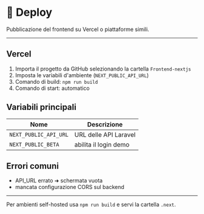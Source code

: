 # 🚀 Deploy

Pubblicazione del frontend su Vercel o piattaforme simili.

---

## Vercel
1. Importa il progetto da GitHub selezionando la cartella `Frontend-nextjs`
2. Imposta le variabili d'ambiente (`NEXT_PUBLIC_API_URL`)
3. Comando di build: `npm run build`
4. Comando di start: automatico

## Variabili principali
| Nome | Descrizione |
|------|-------------|
| `NEXT_PUBLIC_API_URL` | URL delle API Laravel |
| `NEXT_PUBLIC_BETA` | abilita il login demo |

## Errori comuni
- API_URL errato ➜ schermata vuota
- mancata configurazione CORS sul backend

---
Per ambienti self-hosted usa `npm run build` e servi la cartella `.next`.
